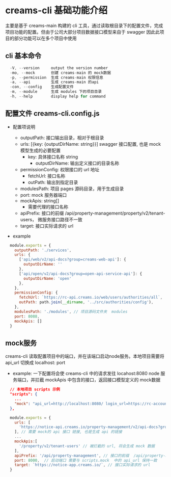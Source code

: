 # creams-cli 基础功能介绍

  主要是基于 creams-main 构建的 cli 工具，通过读取根目录下的配置文件，完成项目功能的配置。但由于公司大部分项目数据接口模型来自于 swagger 因此此项目的部分功能可以在多个项目中使用

## cli 基本命令

  ```javascript
    -V, --version     output the version number
    -mo, --mock       创建 creams-main 的 mock数据
    -p, --permission  生成 creams-main 权限信息
    -a, --api         生成 creams-main 的api
    -con, --config    生成配置文件
    -m, --module      生成 modules 下的项目目录
    -h, --help        display help for command
  ```

## 配置文件 creams-cli.config.js

- 配置项说明
  
  - outputPath: 接口输出目录，相对于根目录
  - urls: [{key: {outputDirName: string}}] swagger 接口配置, 也是 mock 模型生成的必要配置
    - key: 具体接口名称  string
      - outputDirName: 输出定义接口的目录名称
  - permissionConfig: 权限接口的 url 地址
    - fetchUrl: 接口名称
    - outPath: 输出到指定目录
  - modulesPath: 项目 pages 源码目录，用于生成目录
  - port: mock 服务器端口
  - mockApis: string[]
    - 需要代理的接口名称
  - apiPrefix: 接口的前缀  /api/property-management/property/v2/tenant-users， 微服务接口路径不一致
  - target: 接口实际请求的 url

- example

```javascript
  module.exports = {
    outputPath: './services',
    urls: {
      ['api/web/v2/api-docs?group=creams-web-api']: {
        outputDirName: ''
      },
      ['api/open/v2/api-docs?group=open-api-service-api']: {
        outputDirName: 'open'
      },
    },
    permissionConfig: {
      fetchUrl: `https://rc-api.creams.io/web/users/authorities/all`,
      outPath: path.join(__dirname, '../src/authorities/config'),
    },
    modulesPath: './modules', // 项目源码文件夹  modules
    port: 8088,
    mockApis: []
  }
```

## mock服务

  creams-cli 读取配置项目中的端口，并在该端口启动node服务。本地项目需要将 api_url 切换成 localhost: port

- example: 一下配置将会使 creams-cli 中的请求发往 locahost:8080 node 服务端口，并拦截 mockApis 中包含的接口，返回接口模型定义的 mock数据

```json
  // 本地项目 scripts 示例
  "scripts": {
    ...
    "mock": "api_url=http://localhost:8080/ login_url=https://rc-accounts.creams.io node --max_old_space_size=4000 config/webpack/webpack.dev.js"
  },
```

```javascript
  module.exports = {
    urls: [
      'https://notice-api.creams.io/property-management/v2/api-docs?group=property-management-service-api'
    ], // 需要 mock的 api 接口 链接, 也是生成 api 的链接
    ...
    mockApis:[
      '/property/v2/tenant-users' // 被拦截的 url, 将会生成 mock 数据
    ],
    apiPrefix: '/api/property-management', // 接口的前缀  /api/property-management/property/v2/tenant-users， 微服务接口路径不一致
    port: 8000,  // 启动端口 需要与 scripts.mock  中的 api_url 保持一致
    target: `https://notice-app.creams.io/`, // 接口实际请求的 url
  }
```
